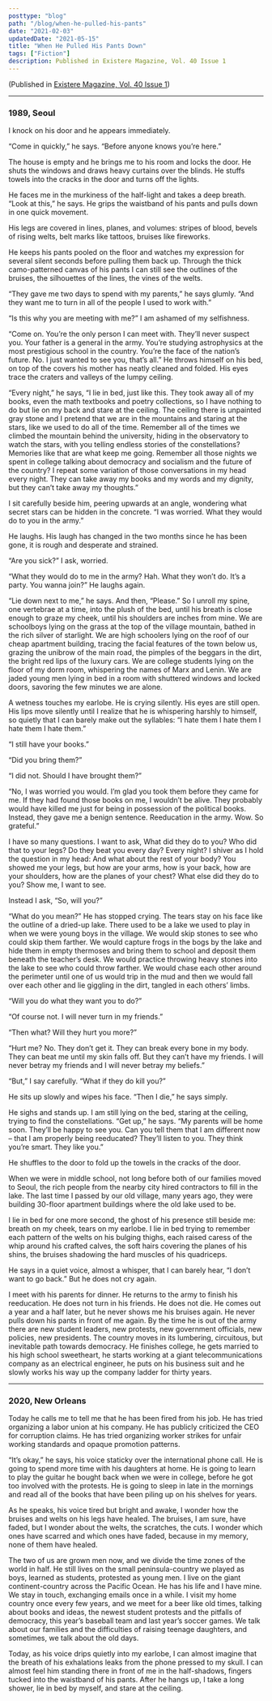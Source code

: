 ```yaml
---
posttype: "blog"
path: "/blog/when-he-pulled-his-pants"
date: "2021-02-03"
updatedDate: "2021-05-15"
title: "When He Pulled His Pants Down"
tags: ["Fiction"]
description: Published in Existere Magazine, Vol. 40 Issue 1
---
```


(Published in [Existere Magazine, Vol. 40 Issue 1](https://existere.info.yorku.ca/))

---

### 1989, Seoul
I knock on his door and he appears immediately.

“Come in quickly,” he says. “Before anyone knows you’re here.”

The house is empty and he brings me to his room and locks the door. He shuts the windows and draws heavy curtains over the blinds. He stuffs towels into the cracks in the door and turns off the lights.

He faces me in the murkiness of the half-light and takes a deep breath. “Look at this,” he says. He grips the waistband of his pants and pulls down in one quick movement.

His legs are covered in lines, planes, and volumes: stripes of blood, bevels of rising welts, belt marks like tattoos, bruises like fireworks. 

He keeps his pants pooled on the floor and watches my expression for several silent seconds before pulling them back up. Through the thick camo-patterned canvas of his pants I can still see the outlines of the bruises, the silhouettes of the lines, the vines of the welts. 

“They gave me two days to spend with my parents,” he says glumly. “And they want me to turn in all of the people I used to work with.”

“Is this why you are meeting with me?” I am ashamed of my selfishness.

“Come on. You’re the only person I can meet with. They’ll never suspect you. Your father is a general in the army. You’re studying astrophysics at the most prestigious school in the country. You’re the face of the nation’s future. No. I just wanted to see you, that’s all.” He throws himself on his bed, on top of the covers his mother has neatly cleaned and folded. His eyes trace the craters and valleys of the lumpy ceiling.

“Every night,” he says, “I lie in bed, just like this. They took away all of my books, even the math textbooks and poetry collections, so I have nothing to do but lie on my back and stare at the ceiling. The ceiling there is unpainted gray stone and I pretend that we are in the mountains and staring at the stars, like we used to do all of the time. Remember all of the times we climbed the mountain behind the university, hiding in the observatory to watch the stars, with you telling endless stories of the constellations? Memories like that are what keep me going. Remember all those nights we spent in college talking about democracy and socialism and the future of the country? I repeat some variation of those conversations in my head every night. They can take away my books and my words and my dignity, but they can’t take away my thoughts.”

I sit carefully beside him, peering upwards at an angle, wondering what secret stars can be hidden in the concrete. “I was worried. What they would do to you in the army.”

He laughs. His laugh has changed in the two months since he has been gone, it is rough and desperate and strained. 

“Are you sick?” I ask, worried.

“What they would do to me in the army? Hah. What they won’t do. It’s a party. You wanna join?” He laughs again. 

“Lie down next to me,” he says. And then, “Please.”
So I unroll my spine, one vertebrae at a time, into the plush of the bed, until his breath is close enough to graze my cheek, until his shoulders are inches from mine. We are schoolboys lying on the grass at the top of the village mountain, bathed in the rich silver of starlight. We are high schoolers lying on the roof of our cheap apartment building, tracing the facial features of the town below us, grazing the unibrow of the main road, the pimples of the beggars in the dirt, the bright red lips of the luxury cars. We are college students lying on the floor of my dorm room, whispering the names of Marx and Lenin. We are jaded young men lying in bed in a room with shuttered windows and locked doors, savoring the few minutes we are alone. 

A wetness touches my earlobe. He is crying silently. His eyes are still open. His lips move silently until I realize that he is whispering harshly to himself, so quietly that I can barely make out the syllables: “I hate them I hate them I hate them I hate them.”

“I still have your books.”

“Did you bring them?”

“I did not. Should I have brought them?”

“No, I was worried you would. I’m glad you took them before they came for me. If they had found those books on me, I wouldn’t be alive. They probably would have killed me just for being in possession of the political books. Instead, they gave me a benign sentence. Reeducation in the army. Wow. So grateful.”

I have so many questions. I want to ask, What did they do to you? Who did that to your legs? Do they beat you every day? Every night? I shiver as I hold the question in my head: And what about the rest of your body? You showed me your legs, but how are your arms, how is your back, how are your shoulders, how are the planes of your chest? What else did they do to you? Show me, I want to see.

Instead I ask, “So, will you?”

“What do you mean?” He has stopped crying. The tears stay on his face like the outline of a dried-up lake. There used to be a lake we used to play in when we were young boys in the village. We would skip stones to see who could skip them farther. We would capture frogs in the bogs by the lake and hide them in empty thermoses and bring them to school and deposit them beneath the teacher’s desk. We would practice throwing heavy stones into the lake to see who could throw farther. We would chase each other around the perimeter until one of us would trip in the mud and then we would fall over each other and lie giggling in the dirt, tangled in each others’ limbs.

“Will you do what they want you to do?”

“Of course not. I will never turn in my friends.”

“Then what? Will they hurt you more?”

“Hurt me? No. They don’t get it. They can break every bone in my body. They can beat me until my skin falls off. But they can’t have my friends. I will never betray my friends and I will never betray my beliefs.”

“But,” I say carefully. “What if they do kill you?”

He sits up slowly and wipes his face. “Then I die,” he says simply.

He sighs and stands up. I am still lying on the bed, staring at the ceiling, trying to find the constellations. “Get up,” he says. “My parents will be home soon. They’ll be happy to see you. Can you tell them that I am different now – that I am properly being reeducated? They’ll listen to you. They think you’re smart. They like you.”

He shuffles to the door to fold up the towels in the cracks of the door. 

When we were in middle school, not long before both of our families moved to Seoul, the rich people from the nearby city hired contractors to fill in the lake. The last time I passed by our old village, many years ago, they were building 30-floor apartment buildings where the old lake used to be. 

I lie in bed for one more second, the ghost of his presence still beside me: breath on my cheek, tears on my earlobe. I lie in bed trying to remember each pattern of the welts on his bulging thighs, each raised caress of the whip around his crafted calves, the soft hairs covering the planes of his shins, the bruises shadowing the hard muscles of his quadriceps. 

He says in a quiet voice, almost a whisper, that I can barely hear, “I don’t want to go back.” But he does not cry again.

I meet with his parents for dinner. He returns to the army to finish his reeducation. He does not turn in his friends. He does not die. He comes out a year and a half later, but he never shows me his bruises again. He never pulls down his pants in front of me again. By the time he is out of the army there are new student leaders, new protests, new government officials, new policies, new presidents. The country moves in its lumbering, circuitous, but inevitable path towards democracy. He finishes college, he gets married to his high school sweetheart, he starts working at a giant telecommunications company as an electrical engineer, he puts on his business suit and he slowly works his way up the company ladder for thirty years.

---

### 2020, New Orleans
Today he calls me to tell me that he has been fired from his job. He has tried organizing a labor union at his company. He has publicly criticized the CEO for corruption claims. He has tried organizing worker strikes for unfair working standards and opaque promotion patterns.

“It’s okay,” he says, his voice staticky over the international phone call. He is going to spend more time with his daughters at home. He is going to learn to play the guitar he bought back when we were in college, before he got too involved with the protests. He is going to sleep in late in the mornings and read all of the books that have been piling up on his shelves for years. 

As he speaks, his voice tired but bright and awake, I wonder how the bruises and welts on his legs have healed. The bruises, I am sure, have faded, but I wonder about the welts, the scratches, the cuts. I wonder which ones have scarred and which ones have faded, because in my memory, none of them have healed.

The two of us are grown men now, and we divide the time zones of the world in half. He still lives on the small peninsula-country we played as boys, learned as students, protested as young men. I live on the giant continent-country across the Pacific Ocean. He has his life and I have mine. We stay in touch, exchanging emails once in a while. I visit my home country once every few years, and we meet for a beer like old times, talking about books and ideas, the newest student protests and the pitfalls of democracy, this year’s baseball team and last year’s soccer games. We talk about our families and the difficulties of raising teenage daughters, and sometimes, we talk about the old days. 

Today, as his voice drips quietly into my earlobe, I can almost imagine that the breath of his exhalations leaks from the phone pressed to my skull. I can almost feel him standing there in front of me in the half-shadows, fingers tucked into the waistband of his pants. After he hangs up, I take a long shower, lie in bed by myself, and stare at the ceiling.







